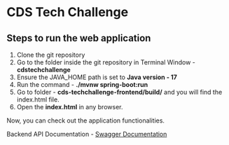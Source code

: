 # CDS Tech Challenge

## Steps to run the web application

1. Clone the git repository
2. Go to the folder inside the git repository in Terminal Window - **cdstechchallenge**
3. Ensure the JAVA_HOME path is set to **Java version - 17**
4. Run the command - **./mvnw spring-boot:run**
5. Go to folder - **cds-techchallenge-frontend/build/** and you will find the index.html file.
6. Open the **index.html** in any browser.

Now, you can check out the application functionalities.

Backend API Documentation - [Swagger Documentation](https://rijildaniel-blaze.github.io/cds-techchallenge/)

